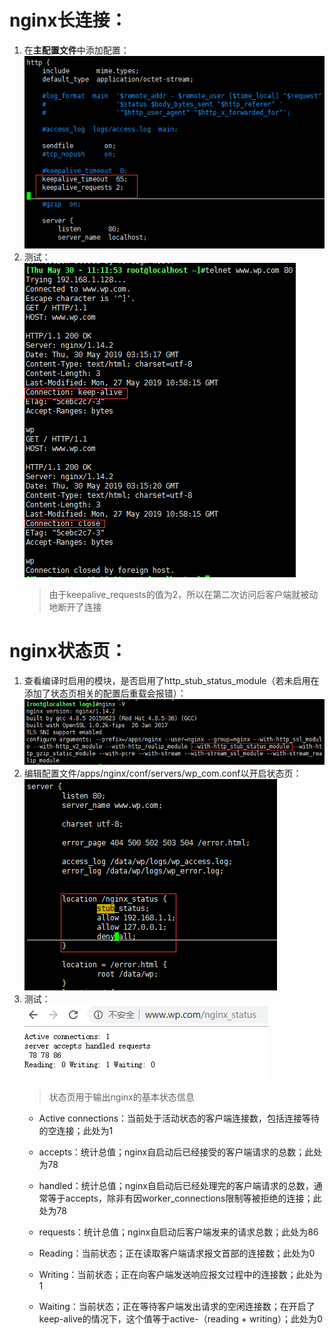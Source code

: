 # nginx长连接：
1. 在**主配置文件**中添加配置：  
    ![avagar](https://github.com/aNswerO/note/blob/master/13th-week/pic/%E9%95%BF%E8%BF%9E%E6%8E%A5/%E9%85%8D%E7%BD%AE.png)  
2. 测试：  
    ![avagar](https://github.com/aNswerO/note/blob/master/13th-week/pic/%E9%95%BF%E8%BF%9E%E6%8E%A5/%E6%B5%8B%E8%AF%95.png)  
    >由于keepalive_requests的值为2，所以在第二次访问后客户端就被动地断开了连接

# nginx状态页：
1. 查看编译时启用的模块，是否启用了http_stub_status_module（若未启用在添加了状态页相关的配置后重载会报错）：  
    ![avagar](https://github.com/aNswerO/note/blob/master/13th-week/pic/%E7%8A%B6%E6%80%81%E9%A1%B5/%E6%9F%A5%E7%9C%8B%E7%BC%96%E8%AF%91%E6%97%B6%E5%90%AF%E7%94%A8%E7%9A%84%E6%A8%A1%E5%9D%97.png)  
2. 编辑配置文件/apps/nginx/conf/servers/wp_com.conf以开启状态页：  
    ![avagar](https://github.com/aNswerO/note/blob/master/13th-week/pic/%E7%8A%B6%E6%80%81%E9%A1%B5/%E9%85%8D%E7%BD%AE.png)  
3. 测试：  
    ![avagar](https://github.com/aNswerO/note/blob/master/13th-week/pic/%E7%8A%B6%E6%80%81%E9%A1%B5/%E6%B5%8B%E8%AF%95.png)  
    >状态页用于输出nginx的基本状态信息
    + Active connections：当前处于活动状态的客户端连接数，包括连接等待的空连接；此处为1

    + accepts：统计总值；nginx自启动后已经接受的客户端请求的总数；此处为78
    + handled：统计总值；nginx自启动后已经处理完的客户端请求的总数，通常等于accepts，除非有因worker_connections限制等被拒绝的连接；此处为78
    + requests：统计总值；nginx自启动后客户端发来的请求总数；此处为86
    + Reading：当前状态；正在读取客户端请求报文首部的连接数；此处为0
    + Writing：当前状态；正在向客户端发送响应报文过程中的连接数；此处为1
    + Waiting：当前状态；正在等待客户端发出请求的空闲连接数；在开启了keep-alive的情况下，这个值等于active-（reading + writing）；此处为0
